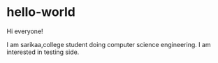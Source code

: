 # hello-world
Hi everyone!

I am sarikaa,college student doing computer science engineering.
I am interested in testing side.
